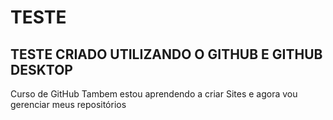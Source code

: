 # TESTE

## TESTE CRIADO UTILIZANDO O GITHUB E GITHUB DESKTOP

Curso de GitHub
Tambem estou aprendendo a criar Sites e agora vou gerenciar meus repositórios